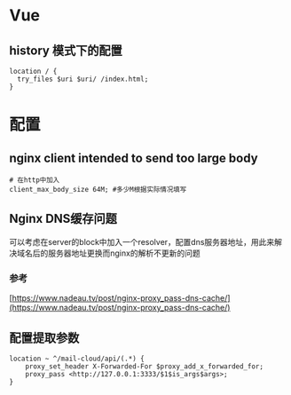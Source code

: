 # Vue

## history 模式下的配置

```
location / {
  try_files $uri $uri/ /index.html;
}
```

# 配置

## nginx client intended to send too large body

```
# 在http中加入
client_max_body_size 64M; #多少M根据实际情况填写
```

## Nginx DNS缓存问题

可以考虑在server的block中加入一个resolver，配置dns服务器地址，用此来解决域名后的服务器地址更换而nginx的解析不更新的问题

### 参考

[https://www.nadeau.tv/post/nginx-proxy_pass-dns-cache/](https://www.nadeau.tv/post/nginx-proxy_pass-dns-cache/)

## 配置提取参数

```
location ~ ^/mail-cloud/api/(.*) {
    proxy_set_header X-Forwarded-For $proxy_add_x_forwarded_for;
    proxy_pass <http://127.0.0.1:3333/$1$is_args$args>;
}
```